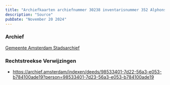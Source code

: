 ```yaml
---
title: "Archiefkaarten archiefnummer 30238 inventarisnummer 352 Alphonsus Hofman 24-11-1879"
description: "Source"
pubDate: "November 20 2024"
---
```


### Archief
[Gemeente Amsterdam Stadsarchief](https://archief.amsterdam/)

### Rechtstreekse Verwijzingen
- https://archief.amsterdam/indexen/deeds/98533401-7d22-56a3-e053-b784100ade19?person=98533401-7d23-56a3-e053-b784100ade19